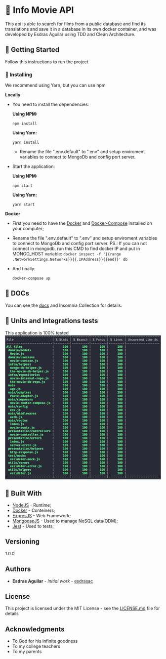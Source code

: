 # :rocket: Info Movie API

This api is able to search for films from a public database and find its translations and save it in a database in its own docker container, and was developed by Esdras Aguilar using TDD and Clean Architecture.

## :vertical_traffic_light: Getting Started

Follow this instructions to run the project

### :minidisc: Installing

We recommend using Yarn, but you can use npm

  **Locally**
 
  * You need to install the dependencies: 
  
    **Using NPM:**
    ```
    npm install
    ```
    **Using Yarn:**
    ```
    yarn install
    ```
    * Rename the file ".env.default" to ".env" and setup enviroment variables to connect to MongoDb and config port server.
    
  * Start the application:
  
    **Using NPM:**
    ```
    npm start
    ```
    **Using Yarn:**
    ```
    yarn start
    ```

  **Docker**

   * First you need to have the [Docker](https://hub.docker.com/_/node/) and [Docker-Compose](https://docs.docker.com/compose/install/) installed on your computer;

   * Rename the file ".env.default" to ".env" and setup enviroment variables to connect to MongoDb and config port server. PS.: If you can not connect in mongodb, run this CMD to find docker IP and put in MONGO_HOST variable:
    ```
    docker inspect -f '{{range .NetworkSettings.Networks}}{{.IPAddress}}{{end}}' db
    ```

  * And finally:

    ```
    docker-compose up
    ```
    
## :minidisc: DOCs
  You can see the [docs](https://github.com/esdrasac/api-info-movie-clean-code-tdd/blob/master/public/docs/) and Insomnia Collection for details.

## :minidisc: Units and Integrations tests  
  This application is 100% tested ![tested](https://github.com/esdrasac/api-info-movie-clean-code-tdd/blob/master/public/assets/tests.png)



## :hammer: Built With

* [NodeJS](https://nodejs.org/en/docs/) - Runtime;
* [Docker](https://hub.docker.com/_/node/) - Conteiners;
* [ExpresJS](https://expressjs.com/) - Web Framework;
* [MongooseJS](https://mongoosejs.com/) - Used to manage NoSQL data(ODM);
* [Jest](https://jestjs.io/) - Used to tests;

## Versioning

1.0.0

## Authors

* **Esdras Aguilar** - *Initial work* - [esdrasac](https://github.com/esdrasac)

## License

This project is licensed under the MIT License - see the [LICENSE.md](https://github.com/esdrasac/chatbot/blob/master/LICENSE) file for details

## Acknowledgments

* To God for his infinite goodness
* To my college teachers
* To my parents
